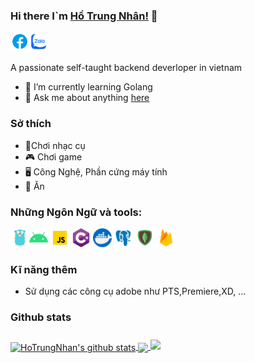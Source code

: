 ### Hi there I`m [Hồ Trung Nhân!](https://hotrungnhan.tk) 👋

<a href="https://fb.com/kudou.d.sterain">
  <img align="left" alt="Nhan's facebook" width="30px" src="https://github.com/hotrungnhan/hotrungnhan/blob/main/assest/facebook.gif?raw=true" />
</a>
<a href="https://zalo.me/0961130643">
  <img align="left" alt="Anurag's Zalo" width="30px" src="https://github.com/hotrungnhan/hotrungnhan/blob/main/assest/zalo_cssani.svg?raw=true" />
</a>

<br />
<br />

A passionate self-taught backend deverloper in vietnam 

* 🌱 I’m currently learning Golang 
* 💬 Ask me about anything [here](https://github.com/hotrungnhan/hotrungnhan/issues)
### Sở thích
* 🎸Chơi nhạc cụ
* 🎮 Chơi game
* 🖥 Công Nghệ, Phần cứng máy tính
* 🍲 Ăn
###  Những Ngôn Ngữ và tools:
<img alt="golang" src="https://raw.githubusercontent.com/hotrungnhan/hotrungnhan/c0d828254e3c3170f72380df4dc8403e0bec446f/assest/golang.svg" width="30"><img alt="android" src="
https://github.com/hotrungnhan/hotrungnhan/blob/main/assest/android.svg?raw=true" width="30">
<img  alt="js" src="https://github.com/hotrungnhan/hotrungnhan/blob/main/assest/javascript.gif?raw=true" width="30">
<img alt="C#" src="https://raw.githubusercontent.com/hotrungnhan/hotrungnhan/c0d828254e3c3170f72380df4dc8403e0bec446f/assest/c%23.svg" width="30">
<img alt="docker" src="https://github.com/hotrungnhan/hotrungnhan/blob/main/assest/docker.svg?raw=true" width="30">
<img alt="postgres" src="https://github.com/hotrungnhan/hotrungnhan/blob/main/assest/postgresql.svg?raw=true" width="30">
<img alt="mongodb" src="https://github.com/hotrungnhan/hotrungnhan/blob/main/assest/mongodb.svg?raw=true" width="30">
<img alt="firebase" src="https://github.com/hotrungnhan/hotrungnhan/blob/main/assest/firebase.svg?raw=true" width="30">
### Kĩ năng thêm 
* Sử dụng các công cụ adobe như PTS,Premiere,XD, ...
### Github stats

<a href="https://github.com/anuraghazra/github-readme-stats">
  <img align="center" src="https://github-readme-stats.anuraghazra1.vercel.app/api?username=hotrungnhan&show_icons=true&include_all_commits=true&custom_title=Hồ%20Trung%20Nhân&theme=material-palenight" alt="HoTrungNhan's github stats" />
</a>
<a href="https://github.com/anuraghazra/github-readme-stats">
  <!-- Change the `github-readme-stats.anuraghazra1.vercel.app` to `github-readme-stats.vercel.app`  -->
  <img align="center" src="https://github-readme-stats.vercel.app/api/top-langs/?username=hotrungnhan&theme=material-palenight&show_icons=true" />
</a>
<a align="center" href="https://github.com/anuraghazra/github-readme-stats" >
  <!-- Change the `github-readme-stats.anuraghazra1.vercel.app` to `github-readme-stats.vercel.app`  -->
<img style="margin-top: 10px;" src="https://github-readme-stats.vercel.app/api/pin/?username=hotrungnhan&repo=CompanyManagement&theme=material-palenight" />
</a>    
